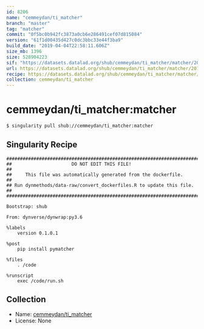 ```yaml
---
id: 8206
name: "cemmeydan/ti_matcher"
branch: "master"
tag: "matcher"
commit: "0f5bc0b942fc3873a0cb6e286491cef07d815084"
version: "61f1d00435d427c0dc3bbc33e44f3ba9"
build_date: "2019-04-04T22:58:11.606Z"
size_mb: 1396
size: 528904223
sif: "https://datasets.datalad.org/shub/cemmeydan/ti_matcher/matcher/2019-04-04-0f5bc0b9-61f1d004/61f1d00435d427c0dc3bbc33e44f3ba9.simg"
url: https://datasets.datalad.org/shub/cemmeydan/ti_matcher/matcher/2019-04-04-0f5bc0b9-61f1d004/
recipe: https://datasets.datalad.org/shub/cemmeydan/ti_matcher/matcher/2019-04-04-0f5bc0b9-61f1d004/Singularity
collection: cemmeydan/ti_matcher
---
```


# cemmeydan/ti_matcher:matcher

```bash
$ singularity pull shub://cemmeydan/ti_matcher:matcher
```

## Singularity Recipe

```singularity
########################################################################
##                      DO NOT EDIT THIS FILE!                        ##
##     This file was automatically generated from the dockerfile.     ##
## Run dynmethods/data-raw/convert_dockerfiles.R to update this file. ##
########################################################################

Bootstrap: shub

From: dynverse/dynwrap:py3.6

%labels
    version 0.1.0.1

%post
    pip install pymatcher

%files
    . /code

%runscript
    exec /code/run.sh
```

## Collection

 - Name: [cemmeydan/ti_matcher](https://github.com/cemmeydan/ti_matcher)
 - License: None

